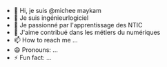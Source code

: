 - 👋 Hi, je suis @michee maykam
- 👀 Je suis ingénieurlogiciel 
- 🌱 Je passionné par l'apprentissage des NTIC
- 💞️ J'aime contribué dans les métiers du numériques 
- 📫 How to reach me ...
- 😄 Pronouns: ...
- ⚡ Fun fact: ...

<!---
mthweb/Michée MAYKAM is a ✨ special ✨ repository because its `README.md` (this file) appears on your GitHub profile.
You can click the Preview link to take a look at your changes.
--->
